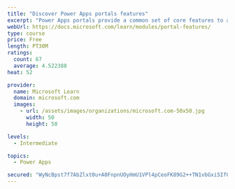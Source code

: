 ```yaml
---
title: "Discover Power Apps portals features"
excerpt: "Power Apps portals provide a common set of core features to app makers to build powerful portal applications. Numerous Power Apps features map directly to Microsoft Dynamics 365 apps that are specific to particular business requirements and external audiences. Other Dynamics 365 applications, such as Marketing and Supply Chain Management, also use components of portals or alternate technologies."
webUrl: https://docs.microsoft.com/learn/modules/portal-features/
type: course
price: Free
length: PT30M
ratings:
  count: 67
  average: 4.522388
heat: 52

provider:
  name: Microsoft Learn
  domain: microsoft.com
  images:
    - url: /assets/images/organizations/microsoft.com-50x50.jpg
      width: 50
      height: 50

levels:
  - Intermediate

topics:
  - Power Apps

secured: "WyNcBpst7f7AbZlxt0u+A0FnpnUOyHmU1VPl4pCeoFK89G2++TN1vbGxi5If0vUcyR1UUzJGDJwVBBo/pabbRjYPnnrtImXNOa7Sfl9XXcwLvvBl5mOX0MvjIG6zrpFYJywjsvMuUBLDnDMB1rVU6h2kOV0fxmLcVBuixk0MUHOOxUiR9Vbe0J0exhEQEFCA2aYhxVMi3VBWtr+e7V6Yi8IWXgjgQs2xugF2GZx4xuhTTMzv3GYjfNJlgxSiv31EySFM8fr2vjQApQJZh7y1JaQoDDDNHvv9o3SBpU+7RynS7Onf7BsKPHpx9njrrgY5PV6vf7j5t+/YH4bslsVQ9RgI6SUD0ZdwkjAYmvkiygQLZgnTS2AaV6d43uszZoUlvBeWkTIBpfNgGvGjPgD38A==;jlXBoETWA/JvUO0wTsqAsw=="
---
```


